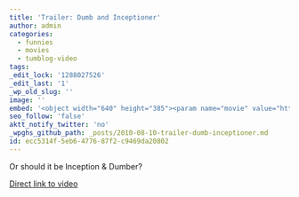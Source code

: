 ```yaml
---
title: 'Trailer: Dumb and Inceptioner'
author: admin
categories:
  - funnies
  - movies
  - tumblog-video
tags: 
_edit_lock: '1288027526'
_edit_last: '1'
_wp_old_slug: ''
image: ''
embed: '<object width="640" height="385"><param name="movie" value="http://www.youtube.com/v/zLDx-BPgxxA?fs=1&hl=en_US"></param><param name="allowFullScreen" value="true"></param><param name="allowscriptaccess" value="always"></param><embed src="http://www.youtube.com/v/zLDx-BPgxxA?fs=1&hl=en_US" type="application/x-shockwave-flash" allowscriptaccess="always" allowfullscreen="true" width="640" height="385"></embed></object>'
seo_follow: 'false'
aktt_notify_twitter: 'no'
_wpghs_github_path: _posts/2010-08-10-trailer-dumb-inceptioner.md
id: ecc5314f-5eb6-4776-87f2-c9469da20802
---
```

<p>Or should it be Inception & Dumber?</p>
<p><a href="http://www.youtube.com/watch?v=zLDx-BPgxxA">Direct link to video</a></p>
